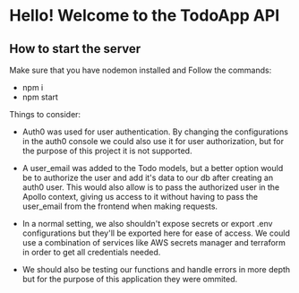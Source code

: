 # Hello! Welcome to the TodoApp API

## How to start the server

Make sure that you have nodemon installed and Follow the commands:

- npm i
- npm start

Things to consider:

- Auth0 was used for user authentication. By changing the configurations in the auth0 console we could also use it for user authorization, but for the purpose of this project it is not supported.

- A user_email was added to the Todo models, but a better option would be to authorize the user and add it's data to our db after creating an auth0 user. This would also allow is to pass the authorized user in the Apollo context, giving us access to it without having to pass the user_email from the frontend when making requests.

- In a normal setting, we also shouldn't expose secrets or export .env configurations but they'll be exported here for ease of access. We could use a combination of services like AWS secrets manager and terraform in order to get all credentials needed.

- We should also be testing our functions and handle errors in more depth but for the purpose of this application they were ommited.
